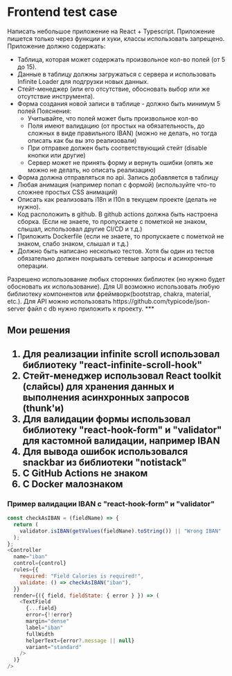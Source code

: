 <h1>Frontend test case</h1>
Написать небольшое приложение на React + Typescript. Приложение пишется только через функции и хуки, классы использовать запрещено.
Приложение должно содержать:
<ul>
<li>Таблица, которая может содержать произвольное кол-во полей (от 5 до 15).</li>
<li>Данные в таблицу должны загружаться с сервера и использовать Infinite Loader для подгрузки новых данных.</li>
<li>Стейт-менеджер (или его отсутствие, обосновать выбор или же отсутствие инструмента).</li>
<li>Форма создания новой записи в таблице - должно быть минимум 5 полей
Пояснения:
  <ul>
    <li>Учитывайте, что полей может быть произвольное кол-во</li>
    <li>Поля имеют валидацию (от простых на обязательность, до сложных в виде правильного IBAN) (можно не делать, но тогда описать как бы вы это реализовали)</li>
    <li>При отправке должен быть соответствующий стейт (disable кнопки или другие)</li>
    <li>Сервер может не принять форму и вернуть ошибки (опять же можно не делать, но описать реализацию)</li>
    </ul>
</li>
<li>Форма должна отправляться по api. Запись добавляется в таблицу</li>
<li>Любая анимация (например попап с формой) (используйте что-то сложнее простых CSS анимаций)</li>
<li>Описать как реализовать i18n и l10n в текущем проекте (делать не нужно).</li>
<li>Код расположить в github. В github actions должна быть настроена сборка. (Если не знаете, то пропускаете с пометкой не знаком, слышал, использовал другие CI/CD и т.д.)</li>
<li>Приложить Dockerfile (если не знаете, то пропускаете с пометкой не знаком, слабо знаком, слышал и т.д.)</li>
<li>Должно быть написано несколько тестов. Хотя бы один из тестов обязательно должен покрывать сетевые запросы и асинхронные операции.</li>
</ul>
Разрешено использование любых сторонних библиотек (но нужно будет обосновать их использование).
Для UI возможно использовать любую библиотеку компонентов или фреймворк(bootstrap, chakra, material, etc.).
Для API можно использовать https://github.com/typicode/json-server файл c db нужно приложить к проекту.
***
<h2>Мои решения<h2>

  <ol>
    <li>
      Для реализации infinite scroll использовал библиотеку "react-infinite-scroll-hook"
    </li>
    <li>
      Стейт-менеджер использовал React toolkit (слайсы) для хранения данных и выполнения асинхронных запросов (thunk'и)
    </li>
    <li>
      Для валидации формы использовал библиотеку "react-hook-form" и "validator" для кастомной валидации, например IBAN
    </li>
    <li>
      Для вывода ошибок использовался snackbar из библиотеки "notistack" 
    </li>
    <li>
      С GitHub Actions не знаком
    </li>
    <li>
      С Docker малознаком
    </li>
  </ol>
  <h3>
    Пример валидации IBAN с "react-hook-form" и "validator"
  </h3>
 

```javascript
const checkAsIBAN = (fieldName) => {
  return (
    validator.isIBAN(getValues(fieldNane).toString()) || "Wrong IBAN"
  );
};
<Controller
  name="iban"
  control={control}
  rules={{
    required: "Field Calories is required!",
    validate: () => checkAsIBAN("iban"),
  }}
  render={({ field, fieldState: { error } }) => (
    <TextField
      {...field}
      error={!!error}
      margin="dense"
      label="iban"
      fullWidth
      helperText={error?.message || null}
      variant="standard"
    />
  )}
/>
```
